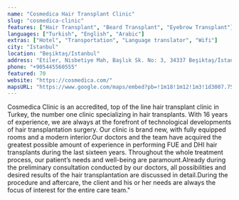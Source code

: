 ```yaml
---
name: "Cosmedica Hair Transplant Clinic"
slug: "cosmedica-clinic"
features: ["Hair Transplant", "Beard Transplant", "Eyebrow Transplant"]
languages: ["Turkish", "English", "Arabic"]
extras: ["Hotel", "Transportation", "Language translator", "Wifi"]
city: "Istanbul"
location: "Beşiktaş/Istanbul"
address: "Etiler, Nisbetiye Mah, Başlık Sk. No: 3, 34337 Beşiktaş/İstanbul"
phone: "+905445560555"
featured: 70
website: "https://cosmedica.com/"
mapsURL: "https://www.google.com/maps/embed?pb=!1m18!1m12!1m3!1d3007.7574265090684!2d29.0178359161256!3d41.07429472330739!2m3!1f0!2f0!3f0!3m2!1i1024!2i768!4f13.1!3m3!1m2!1s0x14cabb53ab67da29%3A0xf0490f93a2a164c7!2sCosmedica%20Hair%20Transplantation%20Clinic!5e0!3m2!1sen!2str!4v1661206992415!5m2!1sen!2str"
---
```


Cosmedica Clinic is an accredited, top of the line hair transplant clinic in Turkey, the number one clinic specializing in hair transplants. With 16 years of experience, we are always at the forefront of technological developments of hair transplantation surgery. Our clinic is brand new, with fully equipped rooms and a modern interior.Our doctors and the team have acquired the greatest possible amount of experience in performing FUE and DHI hair transplants during the last sixteen years. Throughout the whole treatment process, our patient’s needs and well-being are paramount.Already during the preliminary consultation conducted by our doctors, all possibilities and desired results of the hair transplantation are discussed in detail.During the procedure and aftercare, the client and his or her needs are always the focus of interest for the entire care team."
